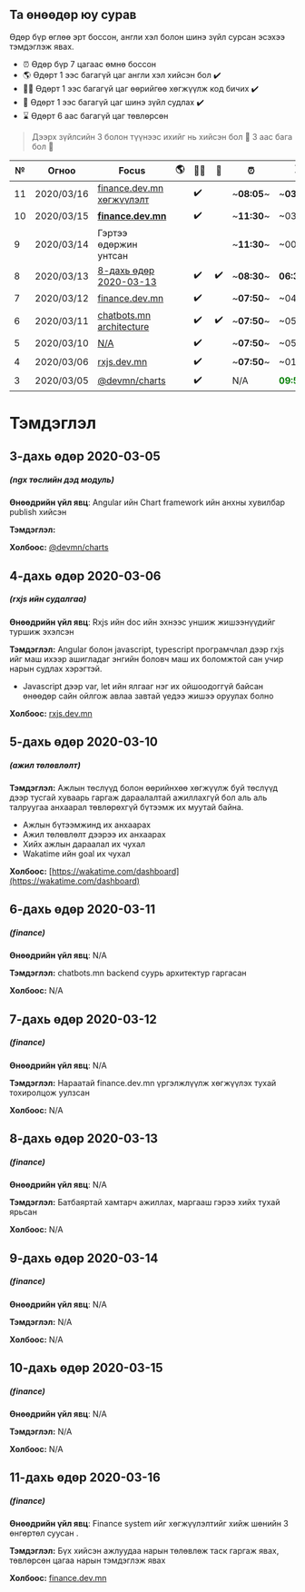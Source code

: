 ## Та өнөөдөр юу сурав

Өдөр бүр өглөө эрт боссон, англи хэл болон шинэ зүйл сурсан эсэхээ тэмдэглэж явах.

- :alarm_clock: Өдөр бүр 7 цагаас өмнө боссон
- :earth_americas: Өдөрт 1 ээс багагүй цаг англи хэл хийсэн бол :heavy_check_mark:
- :man_technologist: Өдөрт 1 ээс багагүй цаг өөрийгөө хөгжүүлж код бичих :heavy_check_mark:
- :open_book: Өдөрт 1 ээс багагүй цаг шинэ зүйл судлах :heavy_check_mark:
- :hourglass: Өдөрт 6 аас багагүй цаг төвлөрсөн

> Дээрх зүйлсийн 3 болон түүнээс ихийг нь хийсэн бол :triangular_flag_on_post: 3 аас бага бол :poop:

| №   | Огноо      | Focus                                                 | :earth_americas: | :man_technologist: | :open_book:        | :alarm_clock: | :hourglass: |        |
| --- | ---------- | ----------------------------------------------------- | ---------------- | ------------------ | ------------------ | ------------- | ----------- | ------ |
| 11  | 2020/03/16 | [finance.dev.mn хөгжүүлэлт](#11-дахь-өдөр-2020-03-16) |                  | :heavy_check_mark: |                    | ~**08:05**~   | ~**03:12**~ | :poop: |
| 10  | 2020/03/15 | [**finance.dev.mn**](#10-дахь-өдөр-2020-03-15)        |                  | :heavy_check_mark: |                    | ~**11:30**~   | ~03:12~ | :poop: |
| 9   | 2020/03/14 | Гэртээ өдөржин унтсан                                 |                  |                    |                    | ~**11:30**~   | ~00:37~ | :poop: |
| 8   | 2020/03/13 | [8-дахь өдөр 2020-03-13](#8-дахь-өдөр-2020-03-13)     |                  | :heavy_check_mark: | :heavy_check_mark: | ~**08:30**~   | **06:32** | :poop: |
| 7   | 2020/03/12 | [finance.dev.mn](#7-дахь-өдөр-2020-03-12)             |                  | :heavy_check_mark: |                    | ~**07:50**~   | ~04:09~ | :poop: |
| 6   | 2020/03/11 | [chatbots.mn architecture](#6-дахь-өдөр-2020-03-11)   |                  | :heavy_check_mark: | :heavy_check_mark: | ~**07:50**~   | ~05:39~ | :poop: |
| 5   | 2020/03/10 | [N/A](#5-дахь-өдөр-2020-03-10)                        |                  | :heavy_check_mark: |                    | ~**07:50**~   | ~05:55~ | :poop: |
| 4   | 2020/03/06 | [rxjs.dev.mn](#4-дахь-өдөр-2020-03-06)                |                  | :heavy_check_mark: |                    | ~**07:50**~   | ~01:09~ | :poop: |
| 3   | 2020/03/05 | [@devmn/charts](#3-дахь-өдөр-2020-03-05)              |                  | :heavy_check_mark: |                    | N/A   | <span style="color:green">**09:55**</span> | :poop: |

# Тэмдэглэл

## 3-дахь өдөр 2020-03-05

##### (ngx төслийн дэд модуль)

**Өнөөдрийн үйл явц**: Angular ийн Chart framework ийн анхны хувилбар publish хийсэн

**Тэмдэглэл:**

**Холбоос:** [@devmn/charts](https://www.npmjs.com/package/@devmn/charts)

## 4-дахь өдөр 2020-03-06

##### (rxjs ийн судалгаа)

**Өнөөдрийн үйл явц**: Rxjs ийн doc ийн эхнээс уншиж жишээнүүдийг туршиж эхэлсэн

**Тэмдэглэл:** Angular болон javascript, typescript програмчлал дээр rxjs ийг маш ихээр ашигладаг энгийн боловч маш их боломжтой сан учир нарын судлах хэрэгтэй.

- Javascript дээр var, let ийн ялгааг нэг их ойшоодоггүй байсан өнөөдөр сайн ойлгож авлаа завтай үедээ жишээ оруулах болно

**Холбоос:** [rxjs.dev.mn](https://rxjs.dev.mn)

## 5-дахь өдөр 2020-03-10

##### (ажил төлөвлөлт)

**Тэмдэглэл:** Ажлын төслүүд болон өөрийнхөө хөгжүүлж буй төслүүд дээр тусгай хуваарь гаргаж дараалалтай ажиллахгүй бол аль аль талруугаа анхаарал төвлөрөхгүй бүтээмж их муутай байна.

- Ажлын бүтээмжинд их анхаарах
- Ажил төлөвлөлт дээрээ их анхаарах
- Хийх ажлын дараалал их чухал
- Wakatime ийн goal их чухал

**Холбоос:** [https://wakatime.com/dashboard](https://wakatime.com/dashboard)

## 6-дахь өдөр 2020-03-11

##### (finance)

**Өнөөдрийн үйл явц**: N/A

**Тэмдэглэл:** chatbots.mn backend суурь архитектур гаргасан

**Холбоос:** N/A

## 7-дахь өдөр 2020-03-12

##### (finance)

**Өнөөдрийн үйл явц**: N/A

**Тэмдэглэл:** Нараатай finance.dev.mn үргэлжлүүлж хөгжүүлэх тухай тохиролцож уулзсан

**Холбоос:** N/A

## 8-дахь өдөр 2020-03-13

##### (finance)

**Өнөөдрийн үйл явц**: N/A

**Тэмдэглэл:** Батбаяртай хамтарч ажиллах, маргааш гэрээ хийх тухай ярьсан

**Холбоос:** N/A

## 9-дахь өдөр 2020-03-14

##### (finance)

**Өнөөдрийн үйл явц**: N/A

**Тэмдэглэл:** N/A

**Холбоос:** N/A

## 10-дахь өдөр 2020-03-15

##### (finance)

**Өнөөдрийн үйл явц**: N/A

**Тэмдэглэл:** N/A

**Холбоос:** N/A

## 11-дахь өдөр 2020-03-16

##### (finance)

**Өнөөдрийн үйл явц**: Finance system ийг хөгжүүлэлтийг хийж шөнийн 3 өнгөртөл суусан .

**Тэмдэглэл:** Бүх хийсэн ажлуудаа нарын төлөвлөж таск гаргаж явах, төвлөрсөн цагаа нарын тэмдэглэж явах

**Холбоос:** [finance.dev.mn](http://finance.dev.mn)
